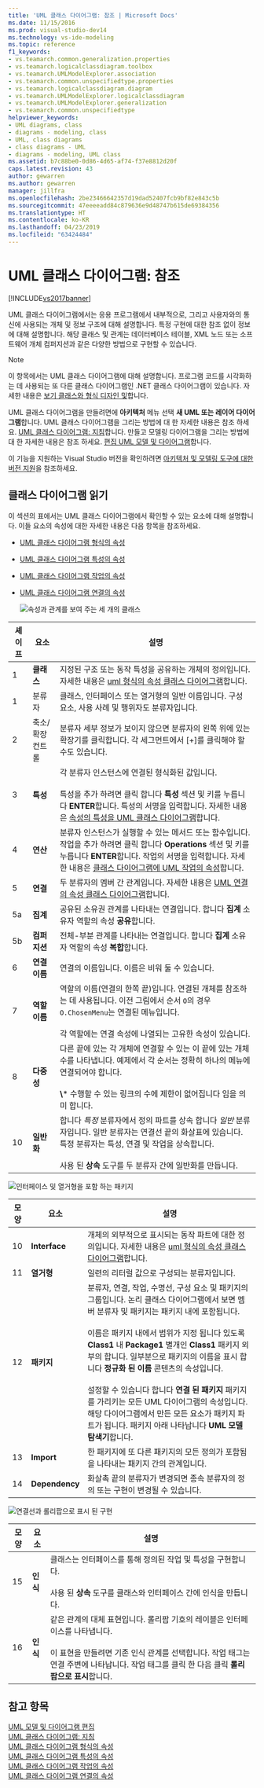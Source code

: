 ```yaml
---
title: 'UML 클래스 다이어그램: 참조 | Microsoft Docs'
ms.date: 11/15/2016
ms.prod: visual-studio-dev14
ms.technology: vs-ide-modeling
ms.topic: reference
f1_keywords:
- vs.teamarch.common.generalization.properties
- vs.teamarch.logicalclassdiagram.toolbox
- vs.teamarch.UMLModelExplorer.association
- vs.teamarch.common.unspecifiedtype.properties
- vs.teamarch.logicalclassdiagram.diagram
- vs.teamarch.UMLModelExplorer.logicalclassdiagram
- vs.teamarch.UMLModelExplorer.generalization
- vs.teamarch.common.unspecifiedtype
helpviewer_keywords:
- UML diagrams, class
- diagrams - modeling, class
- UML, class diagrams
- class diagrams - UML
- diagrams - modeling, UML class
ms.assetid: b7c88be0-0d86-4d65-af74-f37e8812d20f
caps.latest.revision: 43
author: gewarren
ms.author: gewarren
manager: jillfra
ms.openlocfilehash: 2be23466642357d19dad52407fcb9bf82e843c5b
ms.sourcegitcommit: 47eeeeadd84c879636e9d48747b615de69384356
ms.translationtype: HT
ms.contentlocale: ko-KR
ms.lasthandoff: 04/23/2019
ms.locfileid: "63424484"
---
```

# <a name="uml-class-diagrams-reference"></a>UML 클래스 다이어그램: 참조
[!INCLUDE[vs2017banner](../includes/vs2017banner.md)]

UML 클래스 다이어그램에서는 응용 프로그램에서 내부적으로, 그리고 사용자와의 통신에 사용되는 개체 및 정보 구조에 대해 설명합니다. 특정 구현에 대한 참조 없이 정보에 대해 설명합니다. 해당 클래스 및 관계는 데이터베이스 테이블, XML 노드 또는 소프트웨어 개체 컴퍼지션과 같은 다양한 방법으로 구현할 수 있습니다.  
  
> [!NOTE]
> 이 항목에서는 UML 클래스 다이어그램에 대해 설명합니다. 프로그램 코드를 시각화하는 데 사용되는 또 다른 클래스 다이어그램인 .NET 클래스 다이어그램이 있습니다. 자세한 내용은 [보기 클래스와 형식 디자인 및](http://go.microsoft.com/fwlink/?LinkId=142231)합니다.  
  
 UML 클래스 다이어그램을 만들려면에 **아키텍처** 메뉴 선택 **새 UML 또는 레이어 다이어그램**합니다. UML 클래스 다이어그램을 그리는 방법에 대 한 자세한 내용은 참조 하세요. [UML 클래스 다이어그램: 지침](../modeling/uml-class-diagrams-guidelines.md)합니다. 만들고 모델링 다이어그램을 그리는 방법에 대 한 자세한 내용은 참조 하세요. [편집 UML 모델 및 다이어그램](../modeling/edit-uml-models-and-diagrams.md)합니다.  
  
 이 기능을 지원하는 Visual Studio 버전을 확인하려면 [아키텍처 및 모델링 도구에 대한 버전 지원](../modeling/what-s-new-for-design-in-visual-studio.md#VersionSupport)을 참조하세요.  
  
## <a name="reading-class-diagrams"></a>클래스 다이어그램 읽기  
 이 섹션의 표에서는 UML 클래스 다이어그램에서 확인할 수 있는 요소에 대해 설명합니다. 이들 요소의 속성에 대한 자세한 내용은 다음 항목을 참조하세요.  
  
- [UML 클래스 다이어그램 형식의 속성](../modeling/properties-of-types-on-uml-class-diagrams.md)  
  
- [UML 클래스 다이어그램 특성의 속성](../modeling/properties-of-attributes-on-uml-class-diagrams.md)  
  
- [UML 클래스 다이어그램 작업의 속성](../modeling/properties-of-operations-on-uml-class-diagrams.md)  
  
- [UML 클래스 다이어그램 연결의 속성](../modeling/properties-of-associations-on-uml-class-diagrams.md)  
  
  ![속성과 관계를 보여 주는 세 개의 클래스](../modeling/media/uml-classovreading.png "UML_ClassOvReading")  
  
| **셰이프** |       **요소**        |                                                                                                                                                             **설명**                                                                                                                                                              |
|-----------|--------------------------|------------------------------------------------------------------------------------------------------------------------------------------------------------------------------------------------------------------------------------------------------------------------------------------------------------------------------------------|
|     1     |        **클래스**         |                                                           지정된 구조 또는 동작 특성을 공유하는 개체의 정의입니다. 자세한 내용은 [uml 형식의 속성 클래스 다이어그램](../modeling/properties-of-types-on-uml-class-diagrams.md)합니다.                                                            |
|     1     |        분류자        |                                                                                                             클래스, 인터페이스 또는 열거형의 일반 이름입니다. 구성 요소, 사용 사례 및 행위자도 분류자입니다.                                                                                                             |
|     2     | 축소/확장 컨트롤 |                                                                                         분류자 세부 정보가 보이지 않으면 분류자의 왼쪽 위에 있는 확장기를 클릭합니다. 각 세그먼트에서 [+]를 클릭해야 할 수도 있습니다.                                                                                         |
|     3     |      **특성**       |   각 분류자 인스턴스에 연결된 형식화된 값입니다.<br /><br /> 특성을 추가 하려면 클릭 합니다 **특성** 섹션 및 키를 누릅니다 **ENTER**합니다. 특성의 서명을 입력합니다. 자세한 내용은 [속성의 특성을 UML 클래스 다이어그램](../modeling/properties-of-attributes-on-uml-class-diagrams.md)합니다.   |
|     4     |      **연산**       | 분류자 인스턴스가 실행할 수 있는 메서드 또는 함수입니다. 작업을 추가 하려면 클릭 합니다 **Operations** 섹션 및 키를 누릅니다 **ENTER**합니다. 작업의 서명을 입력합니다. 자세한 내용은 [클래스 다이어그램에 UML 작업의 속성](../modeling/properties-of-operations-on-uml-class-diagrams.md)합니다. |
|     5     |     **연결**      |                                                                  두 분류자의 멤버 간 관계입니다. 자세한 내용은 [UML 연결의 속성 클래스 다이어그램](../modeling/properties-of-associations-on-uml-class-diagrams.md)합니다.                                                                   |
|    5a     |     **집계**      |                                                                                                    공유된 소유권 관계를 나타내는 연결입니다. 합니다 **집계** 소유자 역할의 속성 **공유**합니다.                                                                                                     |
|    5b     |     **컴퍼지션**      |                                                                                                      전체-부분 관계를 나타내는 연결입니다. 합니다 **집계** 소유자 역할의 속성 **복합**합니다.                                                                                                      |
|     6     |   **연결 이름**   |                                                                                                                                         연결의 이름입니다. 이름은 비워 둘 수 있습니다.                                                                                                                                          |
|     7     |      **역할 이름**       |                       역할의 이름(연결의 한쪽 끝)입니다. 연결된 개체를 참조하는 데 사용됩니다. 이전 그림에서 순서 `O`의 경우 `O.ChosenMenu`는 연결된 메뉴입니다.<br /><br /> 각 역할에는 연결 속성에 나열되는 고유한 속성이 있습니다.                       |
|     8     |     **다중성**     |                                         다른 끝에 있는 각 개체에 연결할 수 있는 이 끝에 있는 개체 수를 나타냅니다. 예제에서 각 순서는 정확히 하나의 메뉴에 연결되어야 합니다.<br /><br /> **\\**\* 수행할 수 있는 링크의 수에 제한이 없어집니다 임을 의미 합니다.                                         |
|     10     |    **일반화**    |  합니다 *특정* 분류자에서 정의 파트를 상속 합니다 *일반* 분류자입니다. 일반 분류자는 연결선 끝의 화살표에 있습니다. 특정 분류자는 특성, 연결 및 작업을 상속합니다.<br /><br /> 사용 된 **상속** 도구를 두 분류자 간에 일반화를 만듭니다.   |
  
 ![인터페이스 및 열거형을 포함 하는 패키지](../modeling/media/uml-classovpackage.png "UML_ClassOvPackage")  
  
|모양|요소|설명|  
|-----------|-------------|-----------------|  
|10|**Interface**|개체의 외부적으로 표시되는 동작 파트에 대한 정의입니다. 자세한 내용은 [uml 형식의 속성 클래스 다이어그램](../modeling/properties-of-types-on-uml-class-diagrams.md)합니다.|  
|11|**열거형**|일련의 리터럴 값으로 구성되는 분류자입니다.|  
|12|**패키지**|분류자, 연결, 작업, 수명선, 구성 요소 및 패키지의 그룹입니다. 논리 클래스 다이어그램에서 보면 멤버 분류자 및 패키지는 패키지 내에 포함됩니다.<br /><br /> 이름은 패키지 내에서 범위가 지정 됩니다 있도록 **Class1** 내 **Package1** 별개인 **Class1** 패키지 외부의 합니다. 일부분으로 패키지의 이름을 표시 합니다 **정규화 된 이름** 콘텐츠의 속성입니다.<br /><br /> 설정할 수 있습니다 합니다 **연결 된 패키지** 패키지를 가리키는 모든 UML 다이어그램의 속성입니다. 해당 다이어그램에서 만든 모든 요소가 패키지 파트가 됩니다. 패키지 아래 나타납니다 **UML 모델 탐색기**합니다.|  
|13|**Import**|한 패키지에 또 다른 패키지의 모든 정의가 포함됨을 나타내는 패키지 간의 관계입니다.|  
|14|**Dependency**|화살촉 끝의 분류자가 변경되면 종속 분류자의 정의 또는 구현이 변경될 수 있습니다.|  
  
 ![연결선과 롤리팝으로 표시 된 구현](../modeling/media/uml-classovrealize.png "UML_ClassOvRealize")  
  
|모양|**요소**|설명|  
|-----------|-----------------|-----------------|  
|15|**인식**|클래스는 인터페이스를 통해 정의된 작업 및 특성을 구현합니다.<br /><br /> 사용 된 **상속** 도구를 클래스와 인터페이스 간에 인식을 만듭니다.|  
|16|**인식**|같은 관계의 대체 표현입니다. 롤리팝 기호의 레이블은 인터페이스를 나타냅니다.<br /><br /> 이 표현을 만들려면 기존 인식 관계를 선택합니다. 작업 태그는 연결 주변에 나타납니다. 작업 태그를 클릭 한 다음 클릭 **롤리팝으로 표시**합니다.|  
  
## <a name="see-also"></a>참고 항목  
 [UML 모델 및 다이어그램 편집](../modeling/edit-uml-models-and-diagrams.md)   
 [UML 클래스 다이어그램: 지침](../modeling/uml-class-diagrams-guidelines.md)   
 [UML 클래스 다이어그램 형식의 속성](../modeling/properties-of-types-on-uml-class-diagrams.md)   
 [UML 클래스 다이어그램 특성의 속성](../modeling/properties-of-attributes-on-uml-class-diagrams.md)   
 [UML 클래스 다이어그램 작업의 속성](../modeling/properties-of-operations-on-uml-class-diagrams.md)   
 [UML 클래스 다이어그램 연결의 속성](../modeling/properties-of-associations-on-uml-class-diagrams.md)
